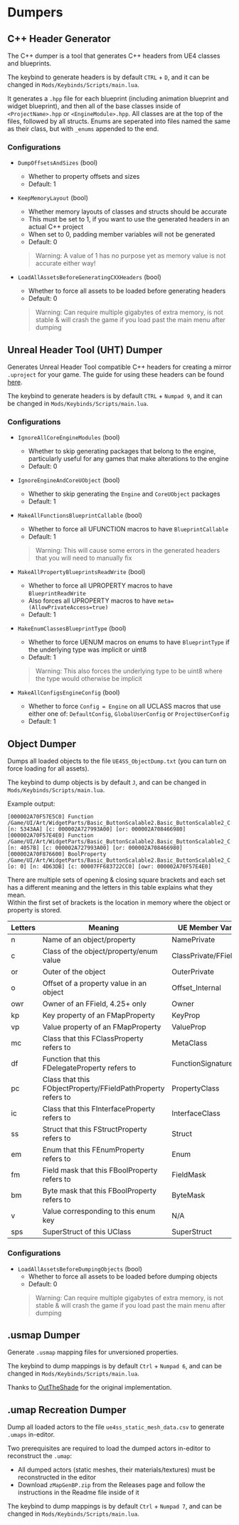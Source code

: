 # Dumpers

## C++ Header Generator

The C++ dumper is a tool that generates C++ headers from UE4 classes and blueprints.

The keybind to generate headers is by default `CTRL` + `D`, and it can be changed in `Mods/Keybinds/Scripts/main.lua`.

It generates a `.hpp` file for each blueprint (including animation blueprint and widget blueprint), and then all of the base classes inside of `<ProjectName>.hpp` or `<EngineModule>.hpp`. All classes are at the top of the files, followed by all structs. Enums are seperated into files named the same as their class, but with `_enums` appended to the end.

### Configurations
- `DumpOffsetsAndSizes` (bool)
    - Whether to property offsets and sizes
    - Default: 1

- `KeepMemoryLayout` (bool)
    - Whether memory layouts of classes and structs should be accurate
    - This must be set to 1, if you want to use the generated headers in an actual C++ project
    - When set to 0, padding member variables will not be generated
    - Default: 0
    > Warning: A value of 1 has no purpose yet as memory value is not accurate either way!

- `LoadAllAssetsBeforeGeneratingCXXHeaders` (bool)
    - Whether to force all assets to be loaded before generating headers
    - Default: 0
    > Warning: Can require multiple gigabytes of extra memory, is not stable & will crash the game if you load past the main menu after dumping

## Unreal Header Tool (UHT) Dumper

Generates Unreal Header Tool compatible C++ headers for creating a mirror `.uproject` for your game. The guide for using these headers can be found [here](../guides/generating-uht-compatible-headers.md).

The keybind to generate headers is by default `CTRL` + `Numpad 9`, and it can be changed in `Mods/Keybinds/Scripts/main.lua`.

### Configurations
- `IgnoreAllCoreEngineModules` (bool)
    - Whether to skip generating packages that belong to the engine, particularly useful for any games that make alterations to the engine
    - Default: 0

- `IgnoreEngineAndCoreUObject` (bool)
    - Whether to skip generating the `Engine` and `CoreUObject` packages
    - Default: 1

- `MakeAllFunctionsBlueprintCallable` (bool)
    - Whether to force all UFUNCTION macros to have `BlueprintCallable`
    - Default: 1
    > Warning: This will cause some errors in the generated headers that you will need to manually fix

- `MakeAllPropertyBlueprintsReadWrite` (bool)
    - Whether to force all UPROPERTY macros to have `BlueprintReadWrite`
    - Also forces all UPROPERTY macros to have `meta=(AllowPrivateAccess=true)`
    - Default: 1

- `MakeEnumClassesBlueprintType` (bool)
    - Whether to force UENUM macros on enums to have `BlueprintType` if the underlying type was implicit or uint8
    - Default: 1
    > Warning: This also forces the underlying type to be uint8 where the type would otherwise be implicit

- `MakeAllConfigsEngineConfig` (bool)
    - Whether to force `Config = Engine` on all UCLASS macros that use either one of: `DefaultConfig`, `GlobalUserConfig` or `ProjectUserConfig`
    - Default: 1

## Object Dumper

Dumps all loaded objects to the file `UE4SS_ObjectDump.txt` (you can turn on force loading for all assets). 

The keybind to dump objects is by default `J`, and can be changed in `Mods/Keybinds/Scripts/main.lua`.

Example output:
```
[000002A70F57E5C0] Function /Game/UI/Art/WidgetParts/Basic_ButtonScalable2.Basic_ButtonScalable2_C:BndEvt__Button_0_K2Node_ComponentBoundEvent_0_OnButtonClickedEvent__DelegateSignature [n: 5343AA] [c: 000002A727993A00] [or: 000002A708466980]
[000002A70F57E4E0] Function /Game/UI/Art/WidgetParts/Basic_ButtonScalable2.Basic_ButtonScalable2_C:PreConstruct [n: 4057B] [c: 000002A727993A00] [or: 000002A708466980]
[000002A70F876600] BoolProperty /Game/UI/Art/WidgetParts/Basic_ButtonScalable2.Basic_ButtonScalable2_C:PreConstruct:IsDesignTime [o: 0] [n: 4D63DB] [c: 00007FF683722CC0] [owr: 000002A70F57E4E0]
```
There are multiple sets of opening & closing square brackets and each set has a different meaning and the letters in this table explains what they mean.  
Within the first set of brackets is the location in memory where the object or property is stored.

| Letters | Meaning | UE Member Variable |
|---------|--------------------|---------|
| n       | Name of an object/property                                    | NamePrivate              |
| c       | Class of the object/property/enum value                       | ClassPrivate/FFieldClass |
| or      | Outer of the object                                           | OuterPrivate             | 
| o       | Offset of a property value in an object                       | Offset_Internal          |
| owr     | Owner of an FField, 4.25+ only                                | Owner                    |
| kp      | Key property of an FMapProperty                               | KeyProp                  |
| vp      | Value property of an FMapProperty                             | ValueProp                |
| mc      | Class that this FClassProperty refers to                      | MetaClass                |
| df      | Function that this FDelegateProperty refers to                | FunctionSignature        |
| pc      | Class that this FObjectProperty/FFieldPathProperty refers to  | PropertyClass            |
| ic      | Class that this FInterfaceProperty refers to                  | InterfaceClass           |
| ss      | Struct that this FStructProperty refers to                    | Struct                   |
| em      | Enum that this FEnumProperty refers to                        | Enum                     |
| fm      | Field mask that this FBoolProperty refers to                  | FieldMask                |
| bm      | Byte mask that this FBoolProperty refers to                   | ByteMask                 |
| v       | Value corresponding to this enum key                          | N/A                      |
| sps     | SuperStruct of this UClass                                    | SuperStruct              |

### Configurations

- `LoadAllAssetsBeforeDumpingObjects` (bool)
    - Whether to force all assets to be loaded before dumping objects
    - Default: 0
    > Warning: Can require multiple gigabytes of extra memory, is not stable & will crash the game if you load past the main menu after dumping

## .usmap Dumper

Generate `.usmap` mapping files for unversioned properties. 

The keybind to dump mappings is by default `Ctrl` + `Numpad 6`, and can be changed in `Mods/Keybinds/Scripts/main.lua`.

Thanks to [OutTheShade](https://github.com/OutTheShade/UnrealMappingsDumper) for the original implementation.

## .umap Recreation Dumper

Dump all loaded actors to the file `ue4ss_static_mesh_data.csv` to generate `.umaps` in-editor. 

Two prerequisites are required to load the dumped actors in-editor to reconstruct the `.umap`:
- All dumped actors (static meshes, their materials/textures) must be reconstructed in the editor
- Download `zMapGenBP.zip` from the Releases page and follow the instructions in the Readme file inside of it

The keybind to dump mappings is by default `Ctrl` + `Numpad 7`, and can be changed in `Mods/Keybinds/Scripts/main.lua`.
